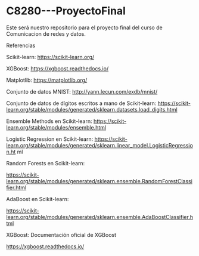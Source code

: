 # C8280---ProyectoFinal
Este será nuestro repositorio para el proyecto final del curso de Comunicacion de redes y datos.  

Referencias

Scikit-learn: https://scikit-learn.org/

XGBoost: https://xgboost.readthedocs.io/

Matplotlib: https://matplotlib.org/

Conjunto de datos MNIST: http://yann.lecun.com/exdb/mnist/

Conjunto de datos de dígitos escritos a mano de Scikit-learn: https://scikit-learn.org/stable/modules/generated/sklearn.datasets.load_digits.html

Ensemble Methods en Scikit-learn: https://scikit-learn.org/stable/modules/ensemble.html 

Logistic Regression en Scikit-learn: https://scikit-learn.org/stable/modules/generated/sklearn.linear_model.LogisticRegression.ht ml

Random Forests en Scikit-learn: 

https://scikit-learn.org/stable/modules/generated/sklearn.ensemble.RandomForestClassifier.html

AdaBoost en Scikit-learn: 

https://scikit-learn.org/stable/modules/generated/sklearn.ensemble.AdaBoostClassifier.html

XGBoost: Documentación oficial de XGBoost 

https://xgboost.readthedocs.io/

